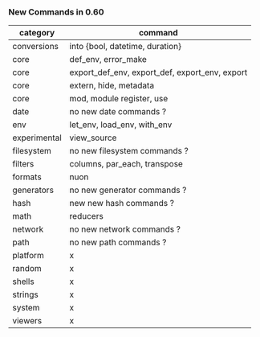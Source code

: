 
### New Commands in 0.60

| category | command |
| -------- | ------- |
| conversions | into {bool, datetime, duration} |
| core | def_env, error_make |
| core | export_def_env, export_def, export_env, export |
| core | extern, hide, metadata  |
| core | mod, module register, use |
| date | no new date commands ? |
| env | let_env, load_env, with_env |
| experimental | view_source |
| filesystem | no new filesystem commands ? |
| filters | columns, par_each, transpose |
| formats | nuon |
| generators | no new generator commands ? |
| hash | new new hash commands ? |
| math | reducers |
| network | no new network commands ? |
| path | no new path commands ? |
| platform | x |
| random | x |
| shells | x |
| strings | x |
| system | x |
| viewers | x |
